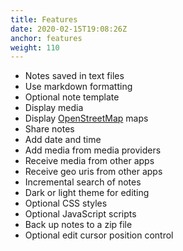 ```yaml
---
title: Features
date: 2020-02-15T19:08:26Z
anchor: features
weight: 110
---
```



* Notes saved in text files
* Use markdown formatting
* Optional note template
* Display media
* Display [OpenStreetMap](https://www.openstreetmap.org/) maps
* Share notes
* Add date and time
* Add media from media providers
* Receive media from other apps
* Receive geo uris from other apps
* Incremental search of notes
* Dark or light theme for editing
* Optional CSS styles
* Optional JavaScript scripts
* Back up notes to a zip file
* Optional edit cursor position control

